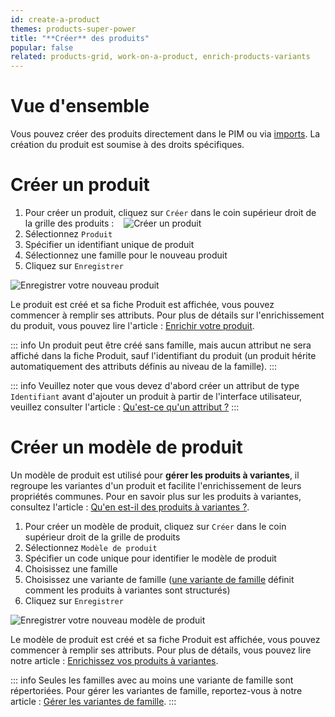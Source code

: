 ```yaml
---
id: create-a-product
themes: products-super-power
title: "**Créer** des produits"
popular: false
related: products-grid, work-on-a-product, enrich-products-variants
---
```


# Vue d'ensemble

Vous pouvez créer des produits directement dans le PIM ou via [imports](imports.html).
La création du produit est soumise à des droits spécifiques.

# Créer un produit
1.  Pour créer un produit, cliquez sur `Créer` dans le coin supérieur droit de la grille des produits :
    ![Créer un produit](Products_CreateProduct_fr.png)
1.  Sélectionnez `Produit`
1.  Spécifier un identifiant unique de produit
1.  Sélectionnez une famille pour le nouveau produit
1.  Cliquez sur `Enregistrer`

![Enregistrer votre nouveau produit](Products_CreateProduct1_fr.png)

Le produit est créé et sa fiche Produit est affichée, vous pouvez commencer à remplir ses attributs. Pour plus de détails sur l'enrichissement du produit, vous pouvez lire l'article : [Enrichir votre produit](work-on-a-product.html).

::: info
Un produit peut être créé sans famille, mais aucun attribut ne sera affiché dans la fiche Produit, sauf l'identifiant du produit (un produit hérite automatiquement des attributs définis au niveau de la famille).
:::

::: info
Veuillez noter que vous devez d'abord créer un attribut de type `Identifiant` avant d'ajouter un produit à partir de l'interface utilisateur, veuillez consulter l'article : [Qu'est-ce qu'un attribut ?](what-is-an-attribute.html)
:::

# Créer un modèle de produit
Un modèle de produit est utilisé pour **gérer les produits à variantes**, il regroupe les variantes d'un produit et facilite l'enrichissement de leurs propriétés communes. Pour en savoir plus sur les produits à variantes, consultez l'article : [Qu'en est-il des produits à variantes ?](what-about-products-variants.html).

1.  Pour créer un modèle de produit, cliquez sur `Créer` dans le coin supérieur droit de la grille de produits
1.  Sélectionnez `Modèle de produit`
1.  Spécifier un code unique pour identifier le modèle de produit
1.  Choisissez une famille
1.  Choisissez une variante de famille ([une variante de famille](what-about-products-variants.html) définit comment les produits à variantes sont structurés)
1.  Cliquez sur `Enregistrer`

![Enregistrer votre nouveau modèle de produit](Products_CreateProductModel1_fr.png)

Le modèle de produit est créé et sa fiche Produit est affichée, vous pouvez commencer à remplir ses attributs. Pour plus de détails, vous pouvez lire notre article : [Enrichissez vos produits à variantes](enrich-products-variants.html).

::: info
Seules les familles avec au moins une variante de famille sont répertoriées. Pour gérer les variantes de famille, reportez-vous à notre article : [Gérer les variantes de famille](manage-your-families.html).
:::

